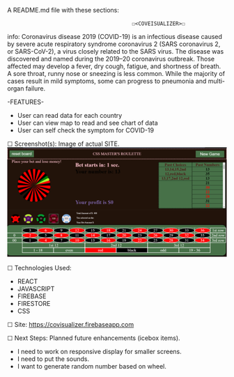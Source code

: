 A README.md file with these sections:

                                            ☐<COVEISUALIZER>☐
info: Coronavirus disease 2019 (COVID-19) is an infectious disease caused by severe acute respiratory syndrome coronavirus 2 (SARS coronavirus 2, or SARS-CoV-2), a virus closely related to the SARS virus. The disease was discovered and named during the 2019–20 coronavirus outbreak. Those affected may develop a fever, dry cough, fatigue, and shortness of breath. A sore throat, runny nose or sneezing is less common. While the majority of cases result in mild symptoms, some can progress to pneumonia and multi-organ failure.

-FEATURES-
- User can read data for each country
- User can view map to read and see chart of data
- User can self check the symptom for COVID-19

☐ Screenshot(s): Image of actual SITE.
![alt text](https://github.com/ptds106/project_1/blob/master/img/Roulette_Screenshot.PNG?raw=true)

☐ Technologies Used:
- REACT
- JAVASCRIPT
- FIREBASE
- FIRESTORE
- CSS


☐ Site:
https://covisualizer.firebaseapp.com


☐ Next Steps: Planned future enhancements (icebox items).
- I need to work on responsive display for smaller screens.
- I need to put the sounds.
- I want to generate random number based on wheel.
